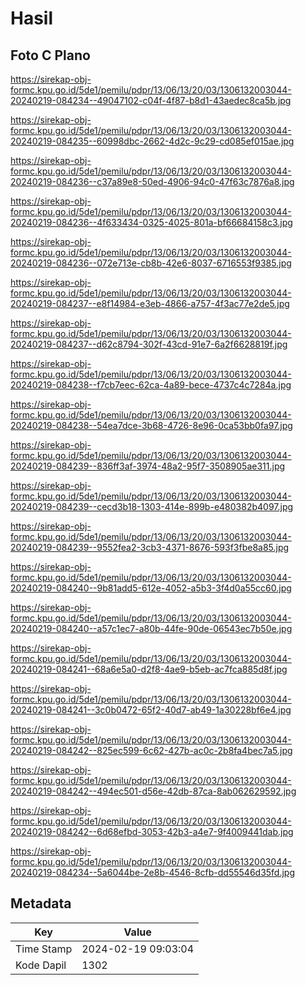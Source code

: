 # Hasil

## Foto C Plano

https://sirekap-obj-formc.kpu.go.id/5de1/pemilu/pdpr/13/06/13/20/03/1306132003044-20240219-084234--49047102-c04f-4f87-b8d1-43aedec8ca5b.jpg

https://sirekap-obj-formc.kpu.go.id/5de1/pemilu/pdpr/13/06/13/20/03/1306132003044-20240219-084235--60998dbc-2662-4d2c-9c29-cd085ef015ae.jpg

https://sirekap-obj-formc.kpu.go.id/5de1/pemilu/pdpr/13/06/13/20/03/1306132003044-20240219-084236--c37a89e8-50ed-4906-94c0-47f63c7876a8.jpg

https://sirekap-obj-formc.kpu.go.id/5de1/pemilu/pdpr/13/06/13/20/03/1306132003044-20240219-084236--4f633434-0325-4025-801a-bf66684158c3.jpg

https://sirekap-obj-formc.kpu.go.id/5de1/pemilu/pdpr/13/06/13/20/03/1306132003044-20240219-084236--072e713e-cb8b-42e6-8037-6716553f9385.jpg

https://sirekap-obj-formc.kpu.go.id/5de1/pemilu/pdpr/13/06/13/20/03/1306132003044-20240219-084237--e8f14984-e3eb-4866-a757-4f3ac77e2de5.jpg

https://sirekap-obj-formc.kpu.go.id/5de1/pemilu/pdpr/13/06/13/20/03/1306132003044-20240219-084237--d62c8794-302f-43cd-91e7-6a2f6628819f.jpg

https://sirekap-obj-formc.kpu.go.id/5de1/pemilu/pdpr/13/06/13/20/03/1306132003044-20240219-084238--f7cb7eec-62ca-4a89-bece-4737c4c7284a.jpg

https://sirekap-obj-formc.kpu.go.id/5de1/pemilu/pdpr/13/06/13/20/03/1306132003044-20240219-084238--54ea7dce-3b68-4726-8e96-0ca53bb0fa97.jpg

https://sirekap-obj-formc.kpu.go.id/5de1/pemilu/pdpr/13/06/13/20/03/1306132003044-20240219-084239--836ff3af-3974-48a2-95f7-3508905ae311.jpg

https://sirekap-obj-formc.kpu.go.id/5de1/pemilu/pdpr/13/06/13/20/03/1306132003044-20240219-084239--cecd3b18-1303-414e-899b-e480382b4097.jpg

https://sirekap-obj-formc.kpu.go.id/5de1/pemilu/pdpr/13/06/13/20/03/1306132003044-20240219-084239--9552fea2-3cb3-4371-8676-593f3fbe8a85.jpg

https://sirekap-obj-formc.kpu.go.id/5de1/pemilu/pdpr/13/06/13/20/03/1306132003044-20240219-084240--9b81add5-612e-4052-a5b3-3f4d0a55cc60.jpg

https://sirekap-obj-formc.kpu.go.id/5de1/pemilu/pdpr/13/06/13/20/03/1306132003044-20240219-084240--a57c1ec7-a80b-44fe-90de-06543ec7b50e.jpg

https://sirekap-obj-formc.kpu.go.id/5de1/pemilu/pdpr/13/06/13/20/03/1306132003044-20240219-084241--68a6e5a0-d2f8-4ae9-b5eb-ac7fca885d8f.jpg

https://sirekap-obj-formc.kpu.go.id/5de1/pemilu/pdpr/13/06/13/20/03/1306132003044-20240219-084241--3c0b0472-65f2-40d7-ab49-1a30228bf6e4.jpg

https://sirekap-obj-formc.kpu.go.id/5de1/pemilu/pdpr/13/06/13/20/03/1306132003044-20240219-084242--825ec599-6c62-427b-ac0c-2b8fa4bec7a5.jpg

https://sirekap-obj-formc.kpu.go.id/5de1/pemilu/pdpr/13/06/13/20/03/1306132003044-20240219-084242--494ec501-d56e-42db-87ca-8ab062629592.jpg

https://sirekap-obj-formc.kpu.go.id/5de1/pemilu/pdpr/13/06/13/20/03/1306132003044-20240219-084242--6d68efbd-3053-42b3-a4e7-9f4009441dab.jpg

https://sirekap-obj-formc.kpu.go.id/5de1/pemilu/pdpr/13/06/13/20/03/1306132003044-20240219-084234--5a6044be-2e8b-4546-8cfb-dd55546d35fd.jpg


## Metadata

| Key        | Value               |
| ---------- | ------------------- |
| Time Stamp | 2024-02-19 09:03:04 |
| Kode Dapil | 1302                |



